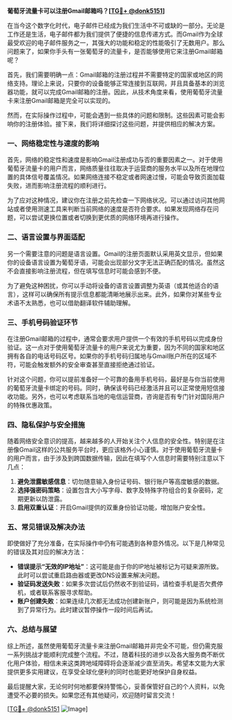 **葡萄牙流量卡可以注册Gmail邮箱吗？[[TG💪+ @donk5151](https://t.me/s/donk5151)]**

在当今这个数字化时代，电子邮件已经成为我们生活中不可或缺的一部分。无论是工作还是生活，电子邮件都为我们提供了便捷的信息传递方式。而Gmail作为全球最受欢迎的电子邮件服务之一，其强大的功能和稳定的性能吸引了无数用户。那么问题来了，如果你手头有一张葡萄牙的流量卡，是否能够使用它来注册Gmail邮箱呢？

首先，我们需要明确一点：Gmail邮箱的注册过程并不需要特定的国家或地区的网络支持。理论上来说，只要你的设备能够正常连接到互联网，并且具备基本的浏览器功能，就可以完成Gmail邮箱的注册。因此，从技术角度来看，使用葡萄牙流量卡来注册Gmail邮箱是完全可以实现的。

然而，在实际操作过程中，可能会遇到一些具体的问题和限制。这些因素可能会影响你的注册体验。接下来，我们将详细探讨这些问题，并提供相应的解决方案。

### **一、网络稳定性与速度的影响**

首先，网络的稳定性和速度是影响Gmail注册成功与否的重要因素之一。对于使用葡萄牙流量卡的用户而言，网络质量往往取决于运营商的服务水平以及所在地理位置的具体信号覆盖情况。如果网络连接不稳定或者网速过慢，可能会导致页面加载失败，进而影响注册流程的顺利进行。

为了应对这种情况，建议你在注册之前先检查一下网络状况。可以通过访问其他网站或者使用测速工具来判断当前网络的速度是否符合要求。如果发现网络存在问题，可以尝试更换位置或者切换到更优质的网络环境再进行操作。

### **二、语言设置与界面适配**

另一个需要注意的问题是语言设置。Gmail的注册页面默认采用英文显示，但如果你的设备语言设置为葡萄牙语，可能会出现部分文字无法正确匹配的情况。虽然这不会直接影响注册流程，但在填写信息时可能会感到不便。

为了避免这种困扰，你可以手动将设备的语言设置调整为英语（或其他适合的语言），这样可以确保所有提示信息都能清晰地展示出来。此外，如果你对某些专业术语不太熟悉，也可以借助翻译软件辅助理解。

### **三、手机号码验证环节**

在注册Gmail邮箱的过程中，通常会要求用户提供一个有效的手机号码以完成身份验证。这一点对于使用葡萄牙流量卡的用户来说尤为重要，因为不同的国家和地区拥有各自的电话号码区号。如果你的手机号码归属地与Gmail账户所在的区域不符，可能会触发额外的安全审查甚至直接拒绝通过验证。

针对这个问题，你可以提前准备好一个可靠的备用手机号码，最好是与你当前使用的葡萄牙流量卡绑定的号码。同时，确保该号码已经激活并且可以正常使用短信接收功能。另外，也可以考虑联系当地的电信运营商，咨询是否有专门针对国际用户的特殊优惠政策。

### **四、隐私保护与安全措施**

随着网络安全意识的提高，越来越多的人开始关注个人信息的安全性。特别是在注册像Gmail这样的公共服务平台时，更应该格外小心谨慎。对于使用葡萄牙流量卡的用户而言，由于涉及到跨国数据传输，因此在填写个人信息时需要特别注意以下几点：

1. **避免泄露敏感信息**：切勿随意输入身份证号码、银行账户等高度敏感的数据。
2. **选择强密码策略**：设置包含大小写字母、数字及特殊字符组合的复杂密码，定期更新以防泄露。
3. **启用双重认证**：开启Gmail提供的双重身份验证功能，增加账户安全性。

### **五、常见错误及解决办法**

即使做好了充分准备，在实际操作中仍有可能遇到各种意外情况。以下是几种常见的错误及其对应的解决方法：

- **错误提示“无效的IP地址”**：这可能是由于你的IP地址被标记为可疑来源所致。此时可以尝试重启路由器或更改DNS设置来解决问题。
- **验证码发送失败**：如果多次尝试后仍然收不到验证码，请检查手机是否欠费停机，或者联系客服寻求帮助。
- **账户创建失败**：如果连续几次都无法成功创建新账户，则可能是因为系统检测到了异常行为。此时建议暂停操作一段时间后再试。

### **六、总结与展望**

综上所述，虽然使用葡萄牙流量卡来注册Gmail邮箱并非完全不可能，但仍需克服一系列挑战才能顺利完成整个流程。不过，随着科技的进步以及各大服务商不断优化用户体验，相信未来这类跨地域障碍将会逐渐减少直至消失。希望本文能为大家提供更多实用建议，在享受全球化便利的同时也能更好地保护自身权益。

最后提醒大家，无论何时何地都要保持警惕心，妥善保管好自己的个人资料，以免遭受不必要的损失。如果您还有其他疑问，欢迎随时留言交流！

[[TG💪+ @donk5151](https://t.me/s/donk5151) ![Image](https://i.postimg.cc/rwNCRYN7/Snipaste-2025-04-30-17-27-05.png)]